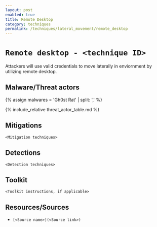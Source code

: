 ```yaml
---
layout: post
enabled: true
title: Remote Desktop
category: techniques
permalink: /techniques/lateral_movement/remote_desktop
---
```

# `Remote desktop - <technique ID>`

Attackers will use valid credentials to move laterally in enviornment by utilizing remote desktop.

## Malware/Threat actors

{% assign malwares = 'Gh0st Rat' | split: ',' %}

{% include_relative threat_actor_table.md %}

## Mitigations

`<Mitigation techniques>`

## Detections

`<Detection techniques>`

## Toolkit

`<Toolkit instructions, if applicable>`

## Resources/Sources

* `[<Source name>](<Source link>)`
